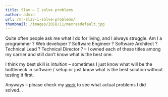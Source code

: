 ```yaml
---
title: Slav – I solve problems
author: admin
url: /mr-slav-i-solve-problems/
thumbnail: /images/2018/11/maxresdefault.jpg
---
```

Quite often people ask me what I do for living, and I always struggle. Am I a programmer ? Web developer ? Software Engineer ? Software Architect ? Technical Lead ? Technical Director ? &#8211; I owned each of these titles among my carrier and still don&#8217;t know what is the best one. 

I think my best skill is _intuition_ &#8211; sometimes I just know what will be the bottleneck in software / setup or just know what is the best solution without testing it first.

Anyways &#8211; please check my [work][1] to see what actual problems I did solved&#8230;

 [1]: /categories/work/

